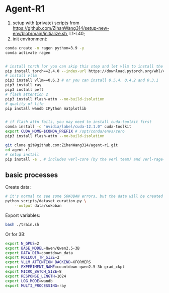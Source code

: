 # Agent-R1
1. setup with (private) scripts from https://github.com/ZihanWang314/setup-new-env/blob/main/initialize.sh, L1-L40;
2. init environment:
```bash
conda create -n ragen python=3.9 -y
conda activate ragen


# install torch [or you can skip this step and let vllm to install the correct version for you]
pip install torch==2.4.0 --index-url https://download.pytorch.org/whl/cu121
# install vllm
pip3 install vllm==0.6.3 # or you can install 0.5.4, 0.4.2 and 0.3.1
pip3 install ray
pip3 install peft
# flash attention 2
pip3 install flash-attn --no-build-isolation
# quality of life
pip install wandb IPython matplotlib


# if flash attn fails, you may need to install cuda-toolkit first
conda install -c "nvidia/label/cuda-12.1.0" cuda-toolkit
export CUDA_HOME=$CONDA_PREFIX # /opt/conda/envs/zero
pip3 install flash-attn --no-build-isolation

git clone git@github.com:ZihanWang314/agent-r1.git
cd agent-r1
# setup install
pip install -e . # includes verl-core (by the verl team) and verl-rage-ext (by us)
```


## basic processes

Create data:
```bash
# it's normal to see some SOKOBAN errors, but the data will be created
python scripts/dataset_curation.py \
    --output data/sokoban
```

Export variables:
```bash
bash ./train.sh
```


Or for 3B:
```bash
export N_GPUS=2
export BASE_MODEL=Qwen/Qwen2.5-3B
export DATA_DIR=countdown_data
export ROLLOUT_TP_SIZE=2
export VLLM_ATTENTION_BACKEND=XFORMERS
export EXPERIMENT_NAME=countdown-qwen2.5-3b-grad_ckpt
export MICRO_BATCH_SIZE=8
export RESPONSE_LENGTH=1024
export LOG_MODE=wandb
export MULTI_PROCESSING=ray
```
